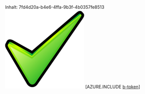 Inhalt: 7fd4d20a-b4e6-4ffa-9b3f-4b0357fe8513![Bild](4ac0b081-1de1-4b53-aabc-3206b66a6d5b.png)
[AZURE.INCLUDE [b-token](b25ef627-11c3-47a6-ba17-45573c86c6fb.md)]
